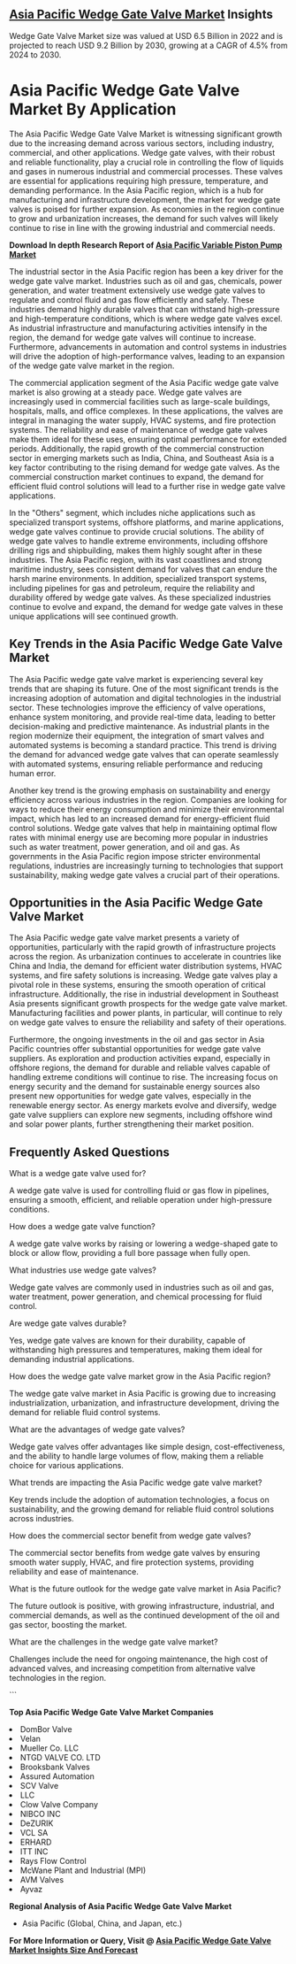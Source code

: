 <h2><a href="https://www.verifiedmarketreports.com/download-sample/?rid=221588&amp;utm_source=Github-Feb&amp;utm_medium=225" target="_blank">Asia Pacific Wedge Gate Valve Market</a> Insights</h2><p>Wedge Gate Valve Market size was valued at USD 6.5 Billion in 2022 and is projected to reach USD 9.2 Billion by 2030, growing at a CAGR of 4.5% from 2024 to 2030.</p><p><h1>Asia Pacific Wedge Gate Valve Market By Application</h1> <p>The Asia Pacific Wedge Gate Valve Market is witnessing significant growth due to the increasing demand across various sectors, including industry, commercial, and other applications. Wedge gate valves, with their robust and reliable functionality, play a crucial role in controlling the flow of liquids and gases in numerous industrial and commercial processes. These valves are essential for applications requiring high pressure, temperature, and demanding performance. In the Asia Pacific region, which is a hub for manufacturing and infrastructure development, the market for wedge gate valves is poised for further expansion. As economies in the region continue to grow and urbanization increases, the demand for such valves will likely continue to rise in line with the growing industrial and commercial needs. <p><strong>Download In depth Research Report of <a href="https://www.verifiedmarketreports.com/download-sample/?rid=236118&amp;utm_source=Pulse-Dec&amp;utm_medium=225" target="_blank">Asia Pacific Variable Piston Pump Market</a></strong></p> The industrial sector in the Asia Pacific region has been a key driver for the wedge gate valve market. Industries such as oil and gas, chemicals, power generation, and water treatment extensively use wedge gate valves to regulate and control fluid and gas flow efficiently and safely. These industries demand highly durable valves that can withstand high-pressure and high-temperature conditions, which is where wedge gate valves excel. As industrial infrastructure and manufacturing activities intensify in the region, the demand for wedge gate valves will continue to increase. Furthermore, advancements in automation and control systems in industries will drive the adoption of high-performance valves, leading to an expansion of the wedge gate valve market in the region. <p>The commercial application segment of the Asia Pacific wedge gate valve market is also growing at a steady pace. Wedge gate valves are increasingly used in commercial facilities such as large-scale buildings, hospitals, malls, and office complexes. In these applications, the valves are integral in managing the water supply, HVAC systems, and fire protection systems. The reliability and ease of maintenance of wedge gate valves make them ideal for these uses, ensuring optimal performance for extended periods. Additionally, the rapid growth of the commercial construction sector in emerging markets such as India, China, and Southeast Asia is a key factor contributing to the rising demand for wedge gate valves. As the commercial construction market continues to expand, the demand for efficient fluid control solutions will lead to a further rise in wedge gate valve applications. <p>In the "Others" segment, which includes niche applications such as specialized transport systems, offshore platforms, and marine applications, wedge gate valves continue to provide crucial solutions. The ability of wedge gate valves to handle extreme environments, including offshore drilling rigs and shipbuilding, makes them highly sought after in these industries. The Asia Pacific region, with its vast coastlines and strong maritime industry, sees consistent demand for valves that can endure the harsh marine environments. In addition, specialized transport systems, including pipelines for gas and petroleum, require the reliability and durability offered by wedge gate valves. As these specialized industries continue to evolve and expand, the demand for wedge gate valves in these unique applications will see continued growth. <h2>Key Trends in the Asia Pacific Wedge Gate Valve Market</h2> <p>The Asia Pacific wedge gate valve market is experiencing several key trends that are shaping its future. One of the most significant trends is the increasing adoption of automation and digital technologies in the industrial sector. These technologies improve the efficiency of valve operations, enhance system monitoring, and provide real-time data, leading to better decision-making and predictive maintenance. As industrial plants in the region modernize their equipment, the integration of smart valves and automated systems is becoming a standard practice. This trend is driving the demand for advanced wedge gate valves that can operate seamlessly with automated systems, ensuring reliable performance and reducing human error. <p>Another key trend is the growing emphasis on sustainability and energy efficiency across various industries in the region. Companies are looking for ways to reduce their energy consumption and minimize their environmental impact, which has led to an increased demand for energy-efficient fluid control solutions. Wedge gate valves that help in maintaining optimal flow rates with minimal energy use are becoming more popular in industries such as water treatment, power generation, and oil and gas. As governments in the Asia Pacific region impose stricter environmental regulations, industries are increasingly turning to technologies that support sustainability, making wedge gate valves a crucial part of their operations. <h2>Opportunities in the Asia Pacific Wedge Gate Valve Market</h2> <p>The Asia Pacific wedge gate valve market presents a variety of opportunities, particularly with the rapid growth of infrastructure projects across the region. As urbanization continues to accelerate in countries like China and India, the demand for efficient water distribution systems, HVAC systems, and fire safety solutions is increasing. Wedge gate valves play a pivotal role in these systems, ensuring the smooth operation of critical infrastructure. Additionally, the rise in industrial development in Southeast Asia presents significant growth prospects for the wedge gate valve market. Manufacturing facilities and power plants, in particular, will continue to rely on wedge gate valves to ensure the reliability and safety of their operations. <p>Furthermore, the ongoing investments in the oil and gas sector in Asia Pacific countries offer substantial opportunities for wedge gate valve suppliers. As exploration and production activities expand, especially in offshore regions, the demand for durable and reliable valves capable of handling extreme conditions will continue to rise. The increasing focus on energy security and the demand for sustainable energy sources also present new opportunities for wedge gate valves, especially in the renewable energy sector. As energy markets evolve and diversify, wedge gate valve suppliers can explore new segments, including offshore wind and solar power plants, further strengthening their market position. <h2>Frequently Asked Questions</h2> <p>What is a wedge gate valve used for?</p> <p>A wedge gate valve is used for controlling fluid or gas flow in pipelines, ensuring a smooth, efficient, and reliable operation under high-pressure conditions.</p> <p>How does a wedge gate valve function?</p> <p>A wedge gate valve works by raising or lowering a wedge-shaped gate to block or allow flow, providing a full bore passage when fully open.</p> <p>What industries use wedge gate valves?</p> <p>Wedge gate valves are commonly used in industries such as oil and gas, water treatment, power generation, and chemical processing for fluid control.</p> <p>Are wedge gate valves durable?</p> <p>Yes, wedge gate valves are known for their durability, capable of withstanding high pressures and temperatures, making them ideal for demanding industrial applications.</p> <p>How does the wedge gate valve market grow in the Asia Pacific region?</p> <p>The wedge gate valve market in Asia Pacific is growing due to increasing industrialization, urbanization, and infrastructure development, driving the demand for reliable fluid control systems.</p> <p>What are the advantages of wedge gate valves?</p> <p>Wedge gate valves offer advantages like simple design, cost-effectiveness, and the ability to handle large volumes of flow, making them a reliable choice for various applications.</p> <p>What trends are impacting the Asia Pacific wedge gate valve market?</p> <p>Key trends include the adoption of automation technologies, a focus on sustainability, and the growing demand for reliable fluid control solutions across industries.</p> <p>How does the commercial sector benefit from wedge gate valves?</p> <p>The commercial sector benefits from wedge gate valves by ensuring smooth water supply, HVAC, and fire protection systems, providing reliability and ease of maintenance.</p> <p>What is the future outlook for the wedge gate valve market in Asia Pacific?</p> <p>The future outlook is positive, with growing infrastructure, industrial, and commercial demands, as well as the continued development of the oil and gas sector, boosting the market.</p> <p>What are the challenges in the wedge gate valve market?</p> <p>Challenges include the need for ongoing maintenance, the high cost of advanced valves, and increasing competition from alternative valve technologies in the region.</p> ```</p><p><strong>Top Asia Pacific Wedge Gate Valve Market Companies</strong></p><div data-test-id=""><p><li>DomBor Valve</li><li> Velan</li><li> Mueller Co. LLC</li><li> NTGD VALVE CO. LTD</li><li> Brooksbank Valves</li><li> Assured Automation</li><li> SCV Valve</li><li> LLC</li><li> Clow Valve Company</li><li> NIBCO INC</li><li> DeZURIK</li><li> VCL SA</li><li> ERHARD</li><li> ITT INC</li><li> Rays Flow Control</li><li> McWane Plant and Industrial (MPI)</li><li> AVM Valves</li><li> Ayvaz</li></p><div><strong>Regional Analysis of&nbsp;Asia Pacific Wedge Gate Valve Market</strong></div><ul><li dir="ltr"><p dir="ltr">Asia Pacific (Global, China, and Japan, etc.)</p></li></ul><p><strong>For More Information or Query, Visit @&nbsp;</strong><strong><a href="https://www.verifiedmarketreports.com/product/wedge-gate-valve-market/?utm_source=Github-Feb&amp;utm_medium=225" target="_blank">Asia Pacific Wedge Gate Valve Market Insights Size And Forecast</a></strong></p></div><h2>&nbsp;</h2><div data-test-id="">&nbsp;</div>
